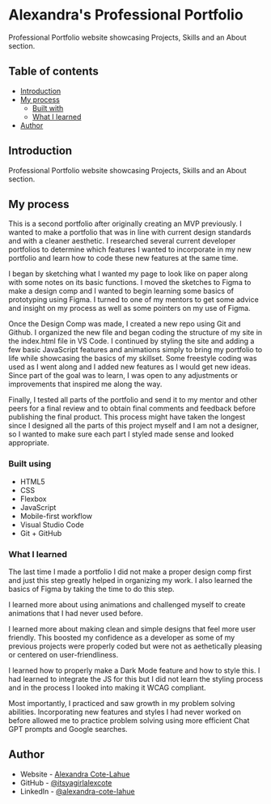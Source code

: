 # Alexandra's Professional Portfolio

Professional Portfolio website showcasing Projects, Skills and an About section.

## Table of contents

- [Introduction](#introduction)
- [My process](#my-process)
  - [Built with](#built-with)
  - [What I learned](#what-i-learned)
- [Author](#author)

## Introduction

Professional Portfolio website showcasing Projects, Skills and an About section.

## My process

This is a second portfolio after originally creating an MVP previously. I wanted to make a portfolio that was in line with current design standards and with a cleaner aesthetic. I researched several current developer portfolios to determine which features I wanted to incorporate in my new portfolio and learn how to code these new features at the same time. 

I began by sketching what I wanted my page to look like on paper along with some notes on its basic functions. I moved the sketches to Figma to make a design comp and I wanted to begin learning some basics of prototyping using Figma. I turned to one of my mentors to get some advice and insight on my process as well as some pointers on my use of Figma.

Once the Design Comp was made, I created a new repo using Git and Github. I organized the new file and began coding the structure of my site in the index.html file in VS Code. I continued by styling the site and adding a few basic JavaScript features and animations simply to bring my portfolio to life while showcasing the basics of my skillset. Some freestyle coding was used as I went along and I added new features as I would get new ideas. Since part of the goal was to learn, I was open to any adjustments or improvements that inspired me along the way.

Finally, I tested all parts of the portfolio and send it to my mentor and other peers for a final review and to obtain final comments and feedback before publishing the final product. This process might have taken the longest since I designed all the parts of this project myself and I am not a designer, so I wanted to make sure each part I styled made sense and looked appropriate. 

### Built using

- HTML5
- CSS 
- Flexbox
- JavaScript
- Mobile-first workflow
- Visual Studio Code
- Git + GitHub


### What I learned

The last time I made a portfolio I did not make a proper design comp first and just this step greatly helped in organizing my work. I also learned the basics of Figma by taking the time to do this step. 

I learned more about using animations and challenged myself to create animations that I had never used before. 

I learned more about making clean and simple designs that feel more user friendly. This boosted my confidence as a developer as some of my previous projects were properly coded but were not as aethetically pleasing or centered on user-friendliness.

I learned how to properly make a Dark Mode feature and how to style this. I had learned to integrate the JS for this but I did not learn the styling process and in the process I looked into making it WCAG compliant.

Most importantly, I practiced and saw growth in my problem solving abilities. Incorporating new features and styles I had never worked on before allowed me to practice problem solving using more efficient Chat GPT prompts and Google searches.

## Author

- Website - [Alexandra Cote-Lahue](https://itsyagirlalexcote.github.io/professional-portfolio/)
- GitHub - [@itsyagirlalexcote](https://github.com/itsyagirlalexcote)
- LinkedIn - [@alexandra-cote-lahue](https://www.linkedin.com/in/alexandra-cote-lahue/)

